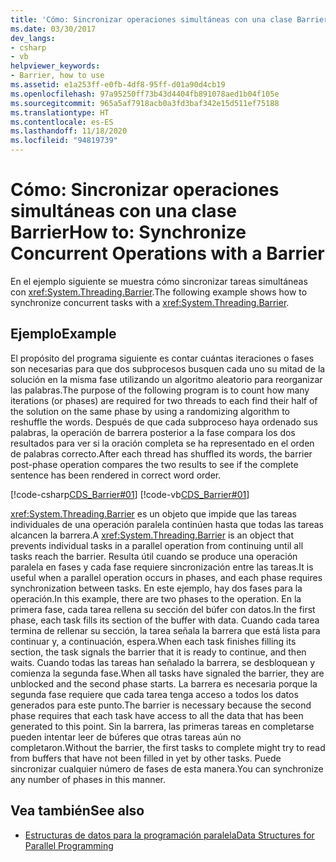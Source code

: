 ```yaml
---
title: 'Cómo: Sincronizar operaciones simultáneas con una clase Barrier'
ms.date: 03/30/2017
dev_langs:
- csharp
- vb
helpviewer_keywords:
- Barrier, how to use
ms.assetid: e1a253ff-e0fb-4df8-95ff-d01a90d4cb19
ms.openlocfilehash: 97a95250ff73b43d4404fb891078aed1b04f105e
ms.sourcegitcommit: 965a5af7918acb0a3fd3baf342e15d511ef75188
ms.translationtype: HT
ms.contentlocale: es-ES
ms.lasthandoff: 11/18/2020
ms.locfileid: "94819739"
---
```

# <a name="how-to-synchronize-concurrent-operations-with-a-barrier"></a><span data-ttu-id="3c276-102">Cómo: Sincronizar operaciones simultáneas con una clase Barrier</span><span class="sxs-lookup"><span data-stu-id="3c276-102">How to: Synchronize Concurrent Operations with a Barrier</span></span>
<span data-ttu-id="3c276-103">En el ejemplo siguiente se muestra cómo sincronizar tareas simultáneas con <xref:System.Threading.Barrier>.</span><span class="sxs-lookup"><span data-stu-id="3c276-103">The following example shows how to synchronize concurrent tasks with a <xref:System.Threading.Barrier>.</span></span>  
  
## <a name="example"></a><span data-ttu-id="3c276-104">Ejemplo</span><span class="sxs-lookup"><span data-stu-id="3c276-104">Example</span></span>  
 <span data-ttu-id="3c276-105">El propósito del programa siguiente es contar cuántas iteraciones o fases son necesarias para que dos subprocesos busquen cada uno su mitad de la solución en la misma fase utilizando un algoritmo aleatorio para reorganizar las palabras.</span><span class="sxs-lookup"><span data-stu-id="3c276-105">The purpose of the following program is to count how many iterations (or phases) are required for two threads to each find their half of the solution on the same phase by using a randomizing algorithm to reshuffle the words.</span></span> <span data-ttu-id="3c276-106">Después de que cada subproceso haya ordenado sus palabras, la operación de barrera posterior a la fase compara los dos resultados para ver si la oración completa se ha representado en el orden de palabras correcto.</span><span class="sxs-lookup"><span data-stu-id="3c276-106">After each thread has shuffled its words, the barrier post-phase operation compares the two results to see if the complete sentence has been rendered in correct word order.</span></span>  
  
 [!code-csharp[CDS_Barrier#01](../../../samples/snippets/csharp/VS_Snippets_Misc/cds_barrier/cs/barrier.cs#01)]
 [!code-vb[CDS_Barrier#01](../../../samples/snippets/visualbasic/VS_Snippets_Misc/cds_barrier/vb/barrier_vb.vb#01)]  
  
 <span data-ttu-id="3c276-107"><xref:System.Threading.Barrier> es un objeto que impide que las tareas individuales de una operación paralela continúen hasta que todas las tareas alcancen la barrera.</span><span class="sxs-lookup"><span data-stu-id="3c276-107">A <xref:System.Threading.Barrier> is an object that prevents individual tasks in a parallel operation from continuing until all tasks reach the barrier.</span></span> <span data-ttu-id="3c276-108">Resulta útil cuando se produce una operación paralela en fases y cada fase requiere sincronización entre las tareas.</span><span class="sxs-lookup"><span data-stu-id="3c276-108">It is useful when a parallel operation occurs in phases, and each phase requires synchronization between tasks.</span></span> <span data-ttu-id="3c276-109">En este ejemplo, hay dos fases para la operación.</span><span class="sxs-lookup"><span data-stu-id="3c276-109">In this example, there are two phases to the operation.</span></span> <span data-ttu-id="3c276-110">En la primera fase, cada tarea rellena su sección del búfer con datos.</span><span class="sxs-lookup"><span data-stu-id="3c276-110">In the first phase, each task fills its section of the buffer with data.</span></span> <span data-ttu-id="3c276-111">Cuando cada tarea termina de rellenar su sección, la tarea señala la barrera que está lista para continuar y, a continuación, espera.</span><span class="sxs-lookup"><span data-stu-id="3c276-111">When each task finishes filling its section, the task signals the barrier that it is ready to continue, and then waits.</span></span> <span data-ttu-id="3c276-112">Cuando todas las tareas han señalado la barrera, se desbloquean y comienza la segunda fase.</span><span class="sxs-lookup"><span data-stu-id="3c276-112">When all tasks have signaled the barrier, they are unblocked and the second phase starts.</span></span> <span data-ttu-id="3c276-113">La barrera es necesaria porque la segunda fase requiere que cada tarea tenga acceso a todos los datos generados para este punto.</span><span class="sxs-lookup"><span data-stu-id="3c276-113">The barrier is necessary because the second phase requires that each task have access to all the data that has been generated to this point.</span></span> <span data-ttu-id="3c276-114">Sin la barrera, las primeras tareas en completarse pueden intentar leer de búferes que otras tareas aún no completaron.</span><span class="sxs-lookup"><span data-stu-id="3c276-114">Without the barrier, the first tasks to complete might try to read from buffers that have not been filled in yet by other tasks.</span></span> <span data-ttu-id="3c276-115">Puede sincronizar cualquier número de fases de esta manera.</span><span class="sxs-lookup"><span data-stu-id="3c276-115">You can synchronize any number of phases in this manner.</span></span>  
  
## <a name="see-also"></a><span data-ttu-id="3c276-116">Vea también</span><span class="sxs-lookup"><span data-stu-id="3c276-116">See also</span></span>

- [<span data-ttu-id="3c276-117">Estructuras de datos para la programación paralela</span><span class="sxs-lookup"><span data-stu-id="3c276-117">Data Structures for Parallel Programming</span></span>](../parallel-programming/data-structures-for-parallel-programming.md)
